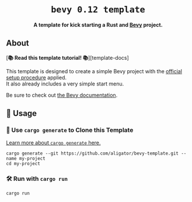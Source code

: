 <div align="center">

  <h1><code>bevy 0.12 template</code></h1>

  <strong>A template for kick starting a Rust and <a href="https://bevyengine.org/">Bevy</a> project.</strong>
</div>

## About

[**📚 Read this template tutorial! 📚**][template-docs]

This template is designed to create a simple Bevy project with the [official setup procedure](https://bevyengine.org/learn/book/getting-started/setup/) applied.  
It also already includes a very simple start menu.

Be sure to check out [the Bevy documentation](https://bevyengine.org/learn/book/introduction/).

## 🚴 Usage

### 🐑 Use `cargo generate` to Clone this Template

[Learn more about `cargo generate` here.](https://github.com/ashleygwilliams/cargo-generate)

```
cargo generate --git https://github.com/aligator/bevy-template.git --name my-project
cd my-project
```

### 🛠️ Run with `cargo run`

```
cargo run
```
